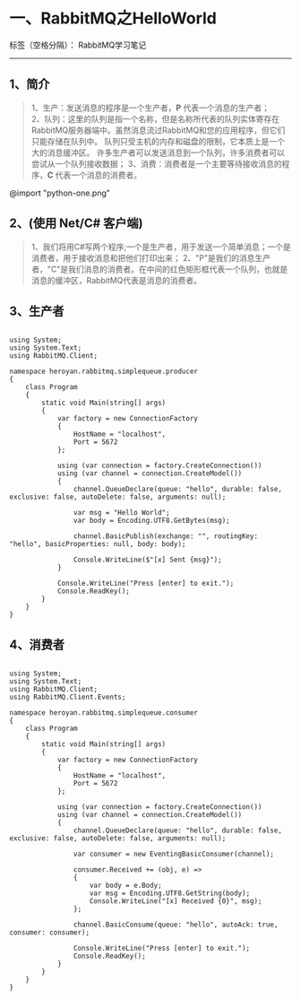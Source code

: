 # 一、RabbitMQ之HelloWorld

标签（空格分隔）： RabbitMQ学习笔记

------

## 1、简介

> 1、生产：发送消息的程序是一个生产者，**P** 代表一个消息的生产者；  
> 2、队列：这里的队列是指一个名称，但是名称所代表的队列实体寄存在RabbitMQ服务器端中。虽然消息流过RabbitMQ和您的应用程序，但它们只能存储在队列中。 队列只受主机的内存和磁盘的限制，它本质上是一个大的消息缓冲区。 许多生产者可以发送消息到一个队列，许多消费者可以尝试从一个队列接收数据；
> 3、消费：消费者是一个主要等待接收消息的程序，**C** 代表一个消息的消费者。

@import "python-one.png"

## 2、(使用 Net/C# 客户端)

> 1、我们将用C#写两个程序;一个是生产者，用于发送一个简单消息；一个是消费者，用于接收消息和把他们打印出来；
> 2、"P"是我们的消息生产者，"C"是我们消息的消费者。在中间的红色矩形框代表一个队列，也就是消息的缓冲区，RabbitMQ代表是消息的消费者。

## 3、生产者

```

using System;
using System.Text;
using RabbitMQ.Client;

namespace heroyan.rabbitmq.simplequeue.producer
{
    class Program
    {
        static void Main(string[] args)
        {
            var factory = new ConnectionFactory
            {
                HostName = "localhost",
                Port = 5672
            };

            using (var connection = factory.CreateConnection())
            using (var channel = connection.CreateModel())
            {
                channel.QueueDeclare(queue: "hello", durable: false, exclusive: false, autoDelete: false, arguments: null);

                var msg = "Hello World";
                var body = Encoding.UTF8.GetBytes(msg);

                channel.BasicPublish(exchange: "", routingKey: "hello", basicProperties: null, body: body);

                Console.WriteLine($"[x] Sent {msg}");
            }           

            Console.WriteLine("Press [enter] to exit.");
            Console.ReadKey();
        }
    }
}

```

## 4、消费者

```

using System;
using System.Text;
using RabbitMQ.Client;
using RabbitMQ.Client.Events;

namespace heroyan.rabbitmq.simplequeue.consumer
{
    class Program
    {
        static void Main(string[] args)
        {
            var factory = new ConnectionFactory
            {
                HostName = "localhost",
                Port = 5672
            };

            using (var connection = factory.CreateConnection())
            using (var channel = connection.CreateModel())
            {
                channel.QueueDeclare(queue: "hello", durable: false, exclusive: false, autoDelete: false, arguments: null);

                var consumer = new EventingBasicConsumer(channel);

                consumer.Received += (obj, e) =>
                {
                    var body = e.Body;
                    var msg = Encoding.UTF8.GetString(body);
                    Console.WriteLine("[x] Received {0}", msg);
                };

                channel.BasicConsume(queue: "hello", autoAck: true, consumer: consumer);

                Console.WriteLine("Press [enter] to exit.");
                Console.ReadKey();
            }            
        }
    }
}

```
